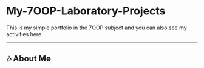 # My-7OOP-Laboratory-Projects
This is my simple portfolio in the 7OOP subject and you can also see my activities here

---

## :notes: About Me
